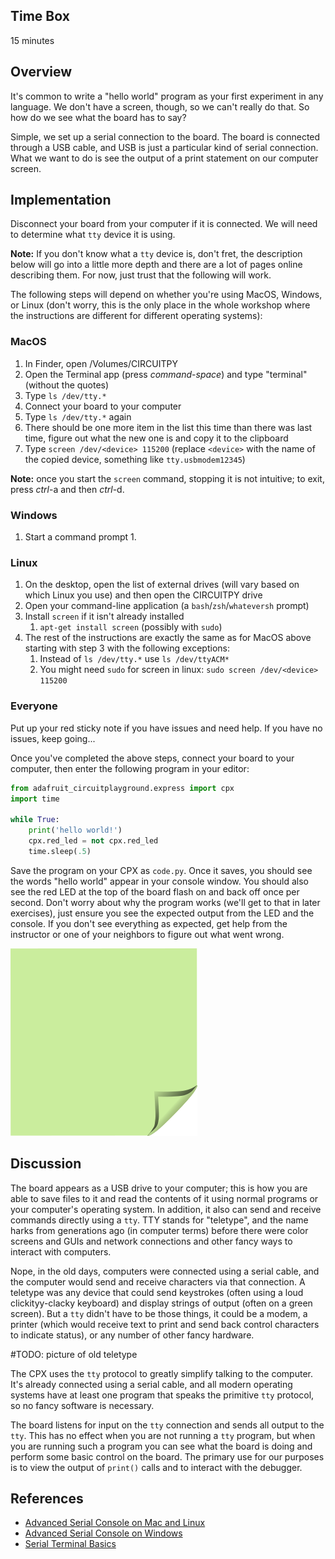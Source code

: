 <!-- begin auto-generated title section -->
<!-- end auto-generated section -->


## Time Box

15 minutes


## Overview

It's common to write a "hello world" program as your first experiment in any language. We don't have a screen, though, so we can't really do that. So how do we see what the board has to say?

Simple, we set up a serial connection to the board. The board is connected through a USB cable, and USB is just a particular kind of serial connection. What we want to do is see the output of a print statement on our computer screen.


## Implementation

Disconnect your board from your computer if it is connected. We will need to determine what `tty` device it is using.

**Note:** If you don't know what a `tty` device is, don't fret, the description below will go into a little more depth and there are a lot of pages online describing them. For now, just trust that the following will work.

The following steps will depend on whether you're using MacOS, Windows, or Linux (don't worry, this is the only place in the whole workshop where the instructions are different for different operating systems):

### MacOS

1. In Finder, open /Volumes/CIRCUITPY
1. Open the Terminal app (press *command*-*space*) and type "terminal" (without the quotes)
1. Type `ls /dev/tty.*`
1. Connect your board to your computer
1. Type `ls /dev/tty.*` again
1. There should be one more item in the list this time than there was last time, figure out what the new one is and copy it to the clipboard
1. Type `screen /dev/<device> 115200` (replace `<device>` with the name of the copied device, something like `tty.usbmodem12345`)

**Note:** once you start the `screen` command, stopping it is not intuitive; to exit, press *ctrl*-a and then *ctrl*-d.

### Windows

1. Start a command prompt
    1. 


### Linux

1. On the desktop, open the list of external drives (will vary based on which Linux you use) and then open the CIRCUITPY drive
1. Open your command-line application (a `bash`/`zsh`/`whateversh` prompt)
1. Install `screen` if it isn't already installed
    1. `apt-get install screen` (possibly with `sudo`)
1. The rest of the instructions are exactly the same as for MacOS above starting with step 3 with the following exceptions:
    1. Instead of `ls /dev/tty.*` use `ls /dev/ttyACM*`
    1. You might need `sudo` for screen in linux: `sudo screen /dev/<device> 115200`


### Everyone

Put up your red sticky note if you have issues and need help. If you have no issues, keep going...

Once you've completed the above steps, connect your board to your computer, then enter the following program in your editor:

```python
from adafruit_circuitplayground.express import cpx
import time

while True:
    print('hello world!')
    cpx.red_led = not cpx.red_led
    time.sleep(.5)
```

Save the program on your CPX as `code.py`. Once it saves, you should see the words "hello world" appear in your console window. You should also see the red LED at the top of the board flash on and back off once per second. Don't worry about why the program works (we'll get to that in later exercises), just ensure you see the expected output from the LED and the console. If you don't see everything as expected, get help from the instructor or one of your neighbors to figure out what went wrong.

![green sticky note](images/sticky-note-green.png)


## Discussion

The board appears as a USB drive to your computer; this is how you are able to save files to it and read the contents of it using normal programs or your computer's operating system. In addition, it also can send and receive commands directly using a `tty`. TTY stands for "teletype", and the name harks from generations ago (in computer terms) before there were color screens and GUIs and network connections and other fancy ways to interact with computers.

Nope, in the old days, computers were connected using a serial cable, and the computer would send and receive characters via that connection. A teletype was any device that could send keystrokes (often using a loud clickityy-clacky keyboard) and display strings of output (often on a green screen). But a `tty` didn't have to be those things, it could be a modem, a printer (which would receive text to print and send back control characters to indicate status), or any number of other fancy hardware.

#TODO: picture of old teletype

The CPX uses the `tty` protocol to greatly simplify talking to the computer. It's already connected using a serial cable, and all modern operating systems have at least one program that speaks the primitive `tty` protocol, so no fancy software is necessary.

The board listens for input on the `tty` connection and sends all output to the `tty`. This has no effect when you are not running a `tty` program, but when you are running such a program you can see what the board is doing and perform some basic control on the board. The primary use for our purposes is to view the output of `print()` calls and to interact with the debugger.


## References

* [Advanced Serial Console on Mac and Linux](https://learn.adafruit.com/welcome-to-circuitpython/advanced-serial-console-on-mac-and-linux)
* [Advanced Serial Console on Windows](https://learn.adafruit.com/welcome-to-circuitpython/advanced-serial-console-on-windows)
* [Serial Terminal Basics](https://learn.sparkfun.com/tutorials/terminal-basics/command-line-windows-mac-linux)


<!-- begin auto-generated nav-links section -->
<!-- end auto-generated section -->
